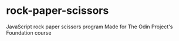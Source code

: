 # rock-paper-scissors
JavaScript rock paper scissors program
Made for The Odin Project's Foundation course